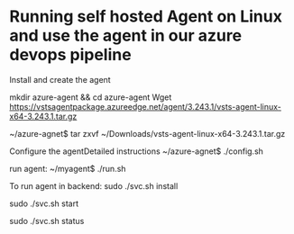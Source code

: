 
# Running self hosted Agent on Linux and use the agent in our azure devops pipeline



Install and create the agent

mkdir azure-agent && cd azure-agent
Wget https://vstsagentpackage.azureedge.net/agent/3.243.1/vsts-agent-linux-x64-3.243.1.tar.gz

~/azure-agnet$ tar zxvf ~/Downloads/vsts-agent-linux-x64-3.243.1.tar.gz

Configure the agentDetailed instructions
~/azure-agnet$ ./config.sh


run agent:
~/myagent$ ./run.sh





To run agent in backend:
sudo ./svc.sh install

sudo ./svc.sh start

sudo ./svc.sh status
